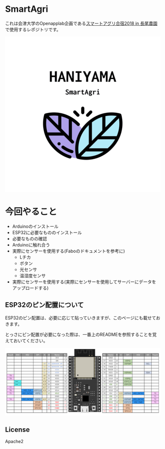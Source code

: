 # SmartAgri

これは会津大学のOpenapplab企画である[スマートアグリ合宿2018 in 長尾農園](https://www.facebook.com/events/216671189128031/)で使用するレポジトリです。

![SmartAgriIoT](./pic/logo.png)

# 今回やること
- Arduinoのインストール
- ESP32に必要なもののインストール
- 必要なものの確認
- Arduinoに触れ合う
- 実際にセンサーを使用する(Faboのドキュメントを参考に)
    - Lチカ
    - ボタン
    - 光センサ
    - 温湿度センサ
- 実際にセンサーを使用する(実際にセンサーを使用してサーバーにデータをアップロードする)

## ESP32のピン配置について

ESP32のピン配置は、必要に応じて貼っていきますが、このページにも載せておきます。

とっさにピン配置が必要になった際は、一番上のREADMEを参照することを覚えておいてください。

![ESP32_PIN](./pic/ESP32_pin.png)

## License
Apache2

